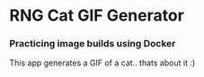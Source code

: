 # RNG Cat GIF Generator

### Practicing image builds using Docker

This app generates a GIF of a cat.. thats about it :)
